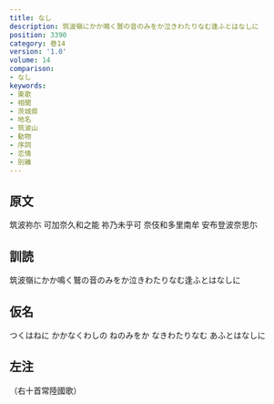 ```yaml
---
title: なし
description: 筑波嶺にかか鳴く鷲の音のみをか泣きわたりなむ逢ふとはなしに
position: 3390
category: 巻14
version: '1.0'
volume: 14
comparison:
- なし
keywords:
- 東歌
- 相聞
- 茨城県
- 地名
- 筑波山
- 動物
- 序詞
- 恋情
- 別離
---
```


## 原文

筑波祢尓 可加奈久和之能 祢乃未乎可 奈伎和多里南牟 安布登波奈思尓

## 訓読

筑波嶺にかか鳴く鷲の音のみをか泣きわたりなむ逢ふとはなしに

## 仮名

つくはねに かかなくわしの ねのみをか なきわたりなむ あふとはなしに

## 左注

（右十首常陸國歌）
